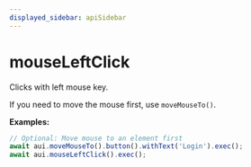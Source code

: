 ```yaml
---
displayed_sidebar: apiSidebar
---
```

# mouseLeftClick

Clicks with left mouse key.

If you need to move the mouse first, use `moveMouseTo()`.

**Examples:**
```typescript 
// Optional: Move mouse to an element first
await aui.moveMouseTo().button().withText('Login').exec();
await aui.mouseLeftClick().exec();
```

